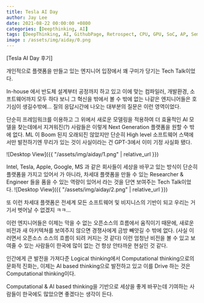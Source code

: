 ```yaml
---
title: Tesla AI Day
author: Jay Lee
date: 2021-08-22 00:00:00 +0800
categories: [Deepthinking, AI]
tags: [DeepThinking, AI, GithubPage, Retrospect, CPU, GPU, SoC, AP, Semiconductor, Tesla]
image : /assets/img/aiday/0.png
---
```


[Tesla AI Day 후기]

개인적으로 플랫폼을 만들고 있는 엔지니어 입장에서 꽤 구미가 당기는 Tech Talk이었다.

In-house 에서 반도체 설계부터 공정까지 하고 있고 이에 맞는 컴파일러, 개발환경, 소프트웨어까지 모두 하다 보니 그 혁신을 밖에서 볼 수 밖에 없는 나같은 엔지니어들은 호기심이 생길수밖에...
질의 응답시간에 나오는 대부분의 질문은 이런 영역이었다. 

단순히 프레임워크를 이용하고 그 위에서 새로운 모델링을 적용하여 더 효율적인 AI 모델을 찾는데에서 지겨워진(?) 사람들은 이렇게 Next Generation 플랫폼을 원할 수 밖에 없다. ML 이 Boom 된지 오래되진 않았지만 단순히 High level 소프트웨어 스택에서만 발전하기엔 무리가 있는 것이 사실이라는 건 GPT-3에서 이미 기정 사실화 됐다. 

![Desktop View]({{ "/assets/img/aiday/1.png" | relative_url }})

Intel, Tesla, Apple, Google, MS 과 같은 회사들이 세상을 바꾸고 있는 방식이 단순히 플랫폼을 가지고 있어서 가 아니라, 
차세대 플랫폼을 만들 수 있는 Researcher & Engineer 들을 품을 수 있는 역량이 있어서 라는 것을 단연 보여주는 Tech Talk이었다.
![Desktop View]({{ "/assets/img/aiday/2.png" | relative_url }})

또 이런 차세대 플랫폼은 전세계 모든 소프트웨어 및 비지니스의 기반이 되고 우리는 거기서 벗어날 수 없겠지 ㅋㅋ...

이런 엔지니어들은 이제는 막을 수 없는 오픈소스의 흐름에서 움직이기 때문에, 새로운 비전과 새 아키텍쳐를 보여주지 않으면 경쟁사에게 금방 빼앗길 수 밖에 없다. (사실 이러면서 오픈소스 소스의 흐름이 되려 커지는 것 같다)
이런 엄청난 비전을 볼 수 있고 보여줄 수 있는 사람들이 한국에 많이 없는 건 항상 안타까운 현실인 것 같다.

인간에게 큰 발전을 가져다준 Logical thinking에서 Computational thinking으로의 문화적 진화는, 이제는 AI based thinking으로 발전하고 있고 이를 Drive 하는 것은 Computational thinking이다. 

Computational & AI based thinking을 기반으로 세상을 좋게 바꾸는데 기여하는 사람들이 한국에도 많았으면 좋겠다는 생각이 든다. 